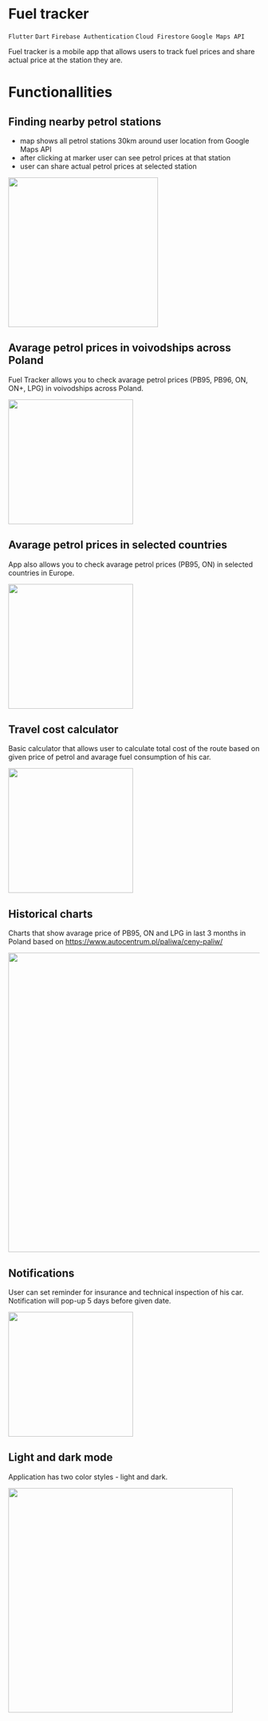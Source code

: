 # Fuel tracker

`Flutter` `Dart` `Firebase Authentication` `Cloud Firestore` `Google Maps API`

Fuel tracker is a mobile app that allows users to track fuel prices and share actual price at the station they are.

# Functionallities

## Finding nearby petrol stations

- map shows all petrol stations 30km around user location from Google Maps API
- after clicking at marker user can see petrol prices at that station
- user can share actual petrol prices at selected station

<img src="screenshots/map_whole.png" width="300" />

## Avarage petrol prices in voivodships across Poland

Fuel Tracker allows you to check avarage petrol prices (PB95, PB96, ON, ON+, LPG) in voivodships across Poland.

<img src="screenshots/prices_poland.png" width="250" />

## Avarage petrol prices in selected countries

App also allows you to check avarage petrol prices (PB95, ON) in selected countries in Europe.

<img src="screenshots/prices_abroad.png" width="250" />

## Travel cost calculator

Basic calculator that allows user to calculate total cost of the route based on given price of petrol and avarage fuel consumption of his car.

<img src="screenshots/calculator.png" width="250" />

## Historical charts

Charts that show avarage price of PB95, ON and LPG in last 3 months in Poland based on https://www.autocentrum.pl/paliwa/ceny-paliw/

<img src="screenshots/price_history.png" width="600" />

## Notifications

User can set reminder for insurance and technical inspection of his car. Notification will pop-up 5 days before given date.

<img src="screenshots/reminders.png" width="250" />

## Light and dark mode

Application has two color styles - light and dark.

<img src="screenshots/light_dark.png" width="450" />
